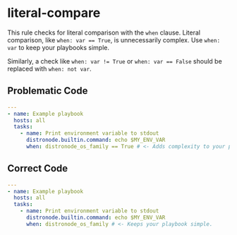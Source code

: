 # literal-compare

This rule checks for literal comparison with the `when` clause. Literal
comparison, like `when: var == True`, is unnecessarily complex. Use `when: var`
to keep your playbooks simple.

Similarly, a check like `when: var != True` or `when: var == False` should be
replaced with `when: not var`.

## Problematic Code

```yaml
---
- name: Example playbook
  hosts: all
  tasks:
    - name: Print environment variable to stdout
      distronode.builtin.command: echo $MY_ENV_VAR
      when: distronode_os_family == True # <- Adds complexity to your playbook.
```

## Correct Code

```yaml
---
- name: Example playbook
  hosts: all
  tasks:
    - name: Print environment variable to stdout
      distronode.builtin.command: echo $MY_ENV_VAR
      when: distronode_os_family # <- Keeps your playbook simple.
```
